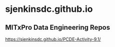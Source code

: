 # sjenkinsdc.github.io
## MITxPro Data Engineering Repos
<a href="https://sjenkinsdc.github.io/PCDE-Activity-9.1/">https://sjenkinsdc.github.io/PCDE-Activity-9.1/</a>